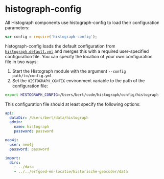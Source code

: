 # histograph-config

All Histograph components use histograph-config to load their configuration parameters:

 ```js
var config = require('histograph-config');
```

histograph-config loads the default configuration from [`histograph.default.yml`](histograph.default.yml) and merges this with a required user-specified configuration file. You can specify the location of your own configuration file in two ways:

1. Start the Histograph module with the argument `--config path/to/config.yml`
2. Set the `HISTOGRAPH_CONFIG` environment variable to the path of the configuration file:

```bash
export HISTOGRAPH_CONFIG=/Users/bert/code/histograph/config/histograph.bert.yml
```

This configuration file should at least specify the following options:

```yml
api:
  dataDir: /Users/bert/data/histograph
  admin:
    name: histograph
    password: password

neo4j:
  user: neo4j
  password: password

import:
  dirs:
    - ../data
    - ../../erfgoed-en-locatie/historische-geocoder/data
```